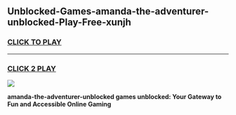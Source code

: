 
## Unblocked-Games-amanda-the-adventurer-unblocked-Play-Free-xunjh
<h3>
<a href="https://premium76.site?title=amanda-the-adventurer-unblocked&ref=12A">CLICK TO PLAY</a></h3>
<hr>

<h3>
<a href="https://premium76.site?title=amanda-the-adventurer-unblocked&ref=12A">CLICK 2 PLAY</a>
  
</h3>

<a href="https://premium76.site?title=amanda-the-adventurer-unblocked&ref=12A"><img src="https://clearcache.store/games.png"></a>


**amanda-the-adventurer-unblocked games unblocked: Your Gateway to Fun and Accessible Online Gaming**
